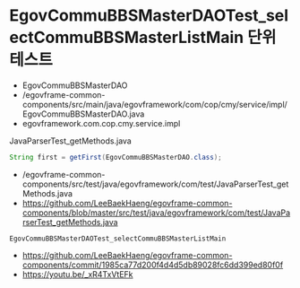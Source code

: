 # EgovCommuBBSMasterDAOTest_selectCommuBBSMasterListMain 단위 테스트

- EgovCommuBBSMasterDAO
- /egovframe-common-components/src/main/java/egovframework/com/cop/cmy/service/impl/EgovCommuBBSMasterDAO.java
- egovframework.com.cop.cmy.service.impl

JavaParserTest_getMethods.java

```java
String first = getFirst(EgovCommuBBSMasterDAO.class);
```
- /egovframe-common-components/src/test/java/egovframework/com/test/JavaParserTest_getMethods.java
- https://github.com/LeeBaekHaeng/egovframe-common-components/blob/master/src/test/java/egovframework/com/test/JavaParserTest_getMethods.java

```
EgovCommuBBSMasterDAOTest_selectCommuBBSMasterListMain
```

- https://github.com/LeeBaekHaeng/egovframe-common-components/commit/1985ca77d200f4d4d5db89028fc6dd399ed80f0f
- https://youtu.be/_xR4TxVtEFk
